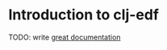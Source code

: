 # Introduction to clj-edf

TODO: write [great documentation](http://jacobian.org/writing/what-to-write/)
